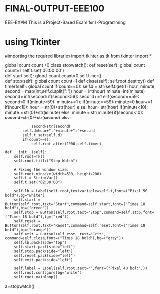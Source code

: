 # FINAL-OUTPUT-EEE100
EEE-EXAM
This is a Project-Based Exam for I-Programming
# using Tkinter
#importing the required libraries
import tkinter as tk
from tkinter import *

global count
count =0
class stopwatch():
    def reset(self):
        global count
        count=1
        self.t.set('00:00:00')        
    def start(self):
        global count
        count=0
        self.timer()   
    def stop(self):
        global count
        count=1
    def close(self):
        self.root.destroy()
    def timer(self):
        global count
        if(count==0):
            self.d = str(self.t.get())
            hour, minute, second = map(int,self.d.split(":")) 
            hour = int(hour)
            minute=int(minute)
            second= int(second)
            if(second<59):
                second+=1
            elif(second==59):
                second=0
                if(minute<59):
                    minute+=1
                elif(minute==59):
                    minute=0
                    hour+=1
            if(hour<10):
                hour = str(0)+str(hour)
            else:
                hour= str(hour)
            if(minute<10):
                minute = str(0)+str(minute)
            else:
                minute = str(minute)
            if(second<10):
                second=str(0)+str(second)
            else:

                second=str(second)
            self.d=hour+":"+minute+":"+second           
            self.t.set(self.d)
            if(count==0):
                self.root.after(1000,self.timer)   
                
    def __init__(self):
        self.root=Tk()
        self.root.title("Stop Watch")

        # Fixing the window size.
        self.root.minsize(width=580, height=200)
        self.t = StringVar()
        self.t.set("02:00:00")

        self.lb = Label(self.root,textvariable=self.t,font=("Pixel 50 bold"),bg="white")
        self.start = Button(self.root,text="Start",command=self.start,font=("Times 18 bold"),bg=("green"))
        self.stop = Button(self.root,text="Stop",command=self.stop,font=("Times 18 bold"),bg=("red"))
        self.reset = Button(self.root,text="Reset",command=self.reset,font=("Times 18 bold"),bg=("orange"))
        self.exit = Button(self.root, text="Exit", command=self.close,font=("Times 18 bold"),bg=("gray"))
        self.lb.pack(side="top")
        self.start.pack(side="left")
        self.stop.pack(side="left")
        self.reset.pack(side="left")
        self.exit.pack(side="left")
    
        self.label = Label(self.root,text="",font=("Pixel 40 bold",))
        self.root.configure(bg='white')
        self.root.mainloop()
a=stopwatch()    
